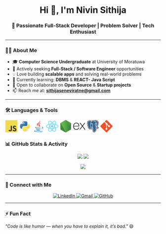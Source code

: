 <h1 align="center">Hi 👋, I'm Nivin Sithija  </h1>
<h3 align="center">🚀 Passionate Full-Stack Developer | Problem Solver | Tech Enthusiast</h3>

---

### 👨‍💻 About Me
- 🎓 **Computer Science Undergraduate** at University of Moratuwa
- 💼 Actively seeking **Full-Stack / Software Engineer** opportunities
- 💡 Love building **scalable apps** and solving real-world problems
- 🌱 Currently learning: **DBMS** & **REACT- Java Script**
- 🤝 Open to collaborate on **Open Source** & **Startup projects**
- 📫 Reach me at: **sithijaseneviratne@gmail.com**

---

### 🛠 Languages & Tools

<p>
<img src="https://raw.githubusercontent.com/devicons/devicon/master/icons/javascript/javascript-original.svg" width="40" height="40"/> 
<img src="https://raw.githubusercontent.com/devicons/devicon/master/icons/python/python-original.svg" width="40" height="40"/> 
<img src="https://raw.githubusercontent.com/devicons/devicon/master/icons/java/java-original.svg" width="40" height="40"/> 
<img src="https://raw.githubusercontent.com/devicons/devicon/master/icons/react/react-original.svg" width="40" height="40"/> 
<img src="https://raw.githubusercontent.com/devicons/devicon/master/icons/nodejs/nodejs-original.svg" width="40" height="40"/> 
<img src="https://raw.githubusercontent.com/devicons/devicon/master/icons/express/express-original.svg" width="40" height="40"/> 
<img src="https://raw.githubusercontent.com/devicons/devicon/master/icons/postgresql/postgresql-original.svg" width="40" height="40"/> 
<img src="https://raw.githubusercontent.com/devicons/devicon/master/icons/git/git-original.svg" width="40" height="40"/> 
</p>

### 📊 GitHub Stats & Activity

<p align="center">
<img src="https://github-readme-stats.vercel.app/api?username=Coder-pro1&show_icons=true&theme=radical" height="165"/>
<img src="https://github-readme-stats.vercel.app/api/top-langs/?username=Coder-pro1&layout=compact&theme=radical" height="165"/>
</p>

<p align="center">
<img src="https://github-readme-streak-stats.herokuapp.com/?user=Coder-pro1E&theme=radical" height="165"/>
</p>

---

### 🤝 Connect with Me

<p align="center">
  <a href="https://www.linkedin.com/in/nivin-sithija-seneviratne/" target="_blank">
    <img src="https://cdn.simpleicons.org/linkedin" alt="LinkedIn" width="40" height="40"/>
  </a>
  <a href="mailto:sithijaseneviratne@gmail.com">
    <img src="https://cdn.simpleicons.org/gmail" alt="Gmail" width="40" height="40"/>
  </a>
  <a href="https://github.com/Coder-pro1">
    <img src="https://cdn.simpleicons.org/github" alt="GitHub" width="40" height="40"/>
  </a>
</p>

---

### ⚡ Fun Fact
*"Code is like humor — when you have to explain it, it’s bad."* 😄
